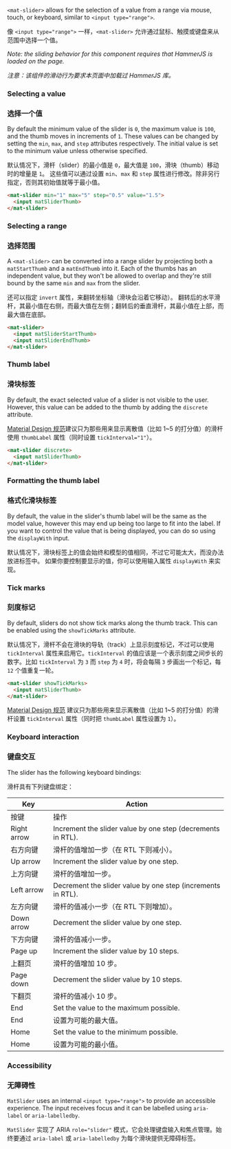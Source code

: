 `<mat-slider>` allows for the selection of a value from a range via mouse, touch, or keyboard,
similar to `<input type="range">`.

像 `<input type="range">` 一样，`<mat-slider>` 允许通过鼠标、触摸或键盘来从范围中选择一个值。

<!-- example(slider-overview) -->

_Note: the sliding behavior for this component requires that HammerJS is loaded on the page._

*注意：该组件的滑动行为要求本页面中加载过 HammerJS 库。*

### Selecting a value

### 选择一个值

By default the minimum value of the slider is `0`, the maximum value is `100`, and the thumb moves
in increments of `1`. These values can be changed by setting the `min`, `max`, and `step` attributes
respectively. The initial value is set to the minimum value unless otherwise specified.

默认情况下，滑杆（slider）的最小值是 `0`，最大值是 `100`，滑块（thumb）移动时的增量是 `1`。
这些值可以通过设置 `min`、`max` 和 `step` 属性进行修改。除非另行指定，否则其初始值就等于最小值。

```html
<mat-slider min="1" max="5" step="0.5" value="1.5">
  <input matSliderThumb>
</mat-slider>
```

### Selecting a range

### 选择范围

A `<mat-slider>` can be converted into a range slider by projecting both a `matStartThumb` and a
`matEndThumb` into it. Each of the thumbs has an independent value, but they won't be allowed to
overlap and they're still bound by the same `min` and `max` from the slider.

还可以指定 `invert` 属性，来翻转坐标轴（滑块会沿着它移动）。
翻转后的水平滑杆，其最小值在右侧，而最大值在左侧；翻转后的垂直滑杆，其最小值在上部，而最大值在底部。

```html
<mat-slider>
  <input matSliderStartThumb>
  <input matSliderEndThumb>
</mat-slider>
```

<!-- example(slider-range) -->

### Thumb label

### 滑块标签

By default, the exact selected value of a slider is not visible to the user. However, this value can
be added to the thumb by adding the `discrete` attribute.

[Material Design 规范](https://material.io/design/components/sliders.html#discrete-slider)建议只为那些用来显示离散值（比如 1~5 的打分值）的滑杆使用 `thumbLabel` 属性（同时设置 `tickInterval="1"`）。

```html
<mat-slider discrete>
  <input matSliderThumb>
</mat-slider>
```

### Formatting the thumb label

### 格式化滑块标签

By default, the value in the slider's thumb label will be the same as the model value, however this
may end up being too large to fit into the label. If you want to control the value that is being
displayed, you can do so using the `displayWith` input.

默认情况下，滑块标签上的值会始终和模型的值相同，不过它可能太大，而没办法放进标签中。
如果你要控制要显示的值，你可以使用输入属性 `displayWith` 来实现。

<!-- example(slider-formatting) -->

### Tick marks

### 刻度标记

By default, sliders do not show tick marks along the thumb track. This can be enabled using the
`showTickMarks` attribute.

默认情况下，滑杆不会在滑块的导轨（track）上显示刻度标记，不过可以使用 `tickInterval` 属性来启用它。`tickInterval` 的值应该是一个表示刻度之间步长的数字。比如 `tickInterval` 为 `3` 而 `step` 为 `4` 时，将会每隔 `3` 步画出一个标记，每 `12` 个值重复一轮。

```html
<mat-slider showTickMarks>
  <input matSliderThumb>
</mat-slider>
```

[Material Design 规范](https://material.io/design/components/sliders.html#discrete-slider) 建议只为那些用来显示离散值（比如 1~5 的打分值）的滑杆设置 `tickInterval` 属性（同时把 `thumbLabel` 属性设置为 `1`）。

### Keyboard interaction

### 键盘交互

The slider has the following keyboard bindings:

滑杆具有下列键盘绑定：

| Key | Action |
| --- | ------ |
| 按键 | 操作 |
| Right arrow | Increment the slider value by one step (decrements in RTL). |
| 右方向键 | 滑杆的值增加一步（在 RTL 下则减小）。 |
| Up arrow | Increment the slider value by one step. |
| 上方向键 | 滑杆的值增加一步。 |
| Left arrow | Decrement the slider value by one step (increments in RTL). |
| 左方向键 | 滑杆的值减小一步（在 RTL 下则增加）。 |
| Down arrow | Decrement the slider value by one step. |
| 下方向键 | 滑杆的值减小一步。 |
| Page up | Increment the slider value by 10 steps. |
| 上翻页 | 滑杆的值增加 10 步。 |
| Page down | Decrement the slider value by 10 steps. |
| 下翻页 | 滑杆的值减小 10 步。 |
| End | Set the value to the maximum possible. |
| End | 设置为可能的最大值。 |
| Home | Set the value to the minimum possible. |
| Home | 设置为可能的最小值。 |

### Accessibility

### 无障碍性

`MatSlider` uses an internal `<input type="range">` to provide an accessible experience. The input
receives focus and it can be labelled using `aria-label` or `aria-labelledby`.

`MatSlider` 实现了 ARIA `role="slider"` 模式，它会处理键盘输入和焦点管理。始终要通过 `aria-label` 或 `aria-labelledby` 为每个滑块提供无障碍标签。
